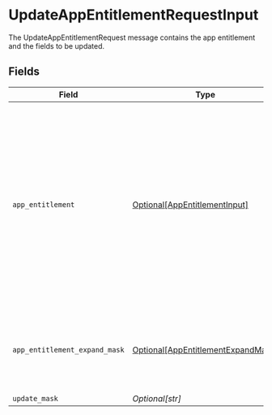 # UpdateAppEntitlementRequestInput

The UpdateAppEntitlementRequest message contains the app entitlement and the fields to be updated.


## Fields

| Field                                                                                                                                                                                                                                                                                                 | Type                                                                                                                                                                                                                                                                                                  | Required                                                                                                                                                                                                                                                                                              | Description                                                                                                                                                                                                                                                                                           |
| ----------------------------------------------------------------------------------------------------------------------------------------------------------------------------------------------------------------------------------------------------------------------------------------------------- | ----------------------------------------------------------------------------------------------------------------------------------------------------------------------------------------------------------------------------------------------------------------------------------------------------- | ----------------------------------------------------------------------------------------------------------------------------------------------------------------------------------------------------------------------------------------------------------------------------------------------------- | ----------------------------------------------------------------------------------------------------------------------------------------------------------------------------------------------------------------------------------------------------------------------------------------------------- |
| `app_entitlement`                                                                                                                                                                                                                                                                                     | [Optional[AppEntitlementInput]](../../models/shared/appentitlementinput.md)                                                                                                                                                                                                                           | :heavy_minus_sign:                                                                                                                                                                                                                                                                                    | The app entitlement represents one permission in a downstream App (SAAS) that can be granted. For example, GitHub Read vs GitHub Write.<br/><br/>This message contains a oneof named max_grant_duration. Only a single field of the following list may be set at a time:<br/>  - durationUnset<br/>  - durationGrant<br/> |
| `app_entitlement_expand_mask`                                                                                                                                                                                                                                                                         | [Optional[AppEntitlementExpandMask]](../../models/shared/appentitlementexpandmask.md)                                                                                                                                                                                                                 | :heavy_minus_sign:                                                                                                                                                                                                                                                                                    | The app entitlement expand mask allows the user to get additional information when getting responses containing app entitlement views.                                                                                                                                                                |
| `update_mask`                                                                                                                                                                                                                                                                                         | *Optional[str]*                                                                                                                                                                                                                                                                                       | :heavy_minus_sign:                                                                                                                                                                                                                                                                                    | N/A                                                                                                                                                                                                                                                                                                   |